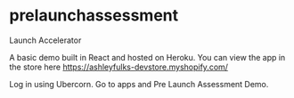 # prelaunchassessment
Launch Accelerator

A basic demo built in React and hosted on Heroku. You can view the app in the store here https://ashleyfulks-devstore.myshopify.com/

Log in using Ubercorn. Go to apps and Pre Launch Assessment Demo.
